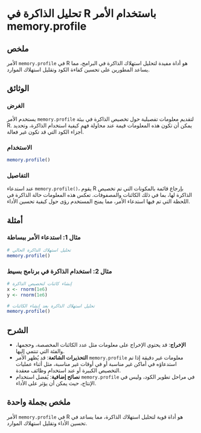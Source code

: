 <!--
Meta Description: # تحليل الذاكرة في R باستخدام الأمر memory.profile ## ملخص الأمر `memory.profile` في R هو أداة مفيدة لتحليل استهلاك الذاكرة في البرامج، مما يساعد المط...
Meta Keywords: الذاكرة, memory, profile, الأمر, استهلاك
-->

# تحليل الذاكرة في R باستخدام الأمر memory.profile

## ملخص
الأمر `memory.profile` في R هو أداة مفيدة لتحليل استهلاك الذاكرة في البرامج، مما يساعد المطورين على تحسين كفاءة الكود وتقليل استهلاك الموارد.

## الوثائق
### الغرض
يستخدم الأمر `memory.profile` لتقديم معلومات تفصيلية حول تخصيص الذاكرة في بيئة R. يمكن أن تكون هذه المعلومات قيمة عند محاولة فهم كيفية استخدام الذاكرة، وتحديد أجزاء الكود التي قد تكون غير فعالة.

### الاستخدام
```R
memory.profile()
```

### التفاصيل
عند استدعاء `memory.profile()`، يقوم R بإرجاع قائمة بالمكونات التي تم تخصيص الذاكرة لها، بما في ذلك الكائنات والمصفوفات. تعكس هذه المعلومات حالة الذاكرة في اللحظة التي تم فيها استدعاء الأمر، مما يمنح المستخدم رؤى حول كيفية تحسين الأداء.

## أمثلة
### مثال 1: استدعاء الأمر ببساطة
```R
# تحليل استهلاك الذاكرة الحالي
memory.profile()
```

### مثال 2: استخدام الذاكرة في برنامج بسيط
```R
# إنشاء كائنات لتخصيص الذاكرة
x <- rnorm(1e6)
y <- rnorm(1e6)

# تحليل استهلاك الذاكرة بعد إنشاء الكائنات
memory.profile()
```

## الشرح
- **الإخراج**: قد يحتوي الإخراج على معلومات مثل عدد الكائنات المخصصة، وحجمها، والفئة التي تنتمي إليها. 
- **التحذيرات الشائعة**: قد يُظهر الأمر `memory.profile` معلومات غير دقيقة إذا تم استدعاؤه في أماكن غير مناسبة أو في أوقات غير مناسبة، مثل أثناء عمليات التخصيص الكبيرة أو عند استخدام وظائف معقدة.
- **نصائح إضافية**: يُفضل استخدام `memory.profile` في مراحل تطوير الكود، وليس في الإنتاج، حيث يمكن أن يؤثر على الأداء.

## ملخص بجملة واحدة
الأمر `memory.profile` في R هو أداة قوية لتحليل استهلاك الذاكرة، مما يساعد في تحسين الأداء وتقليل استهلاك الموارد.